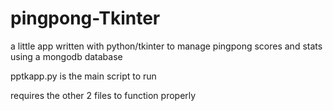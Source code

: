 # pingpong-Tkinter

a little app written with python/tkinter to manage pingpong scores and stats using a mongodb database

pptkapp.py is the main script to run

requires the other 2 files to function properly
